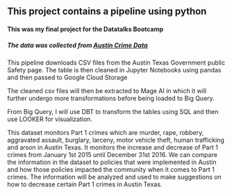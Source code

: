 <h2> This project contains a pipeline using python </h2>

<h4>This was my final project for the Datatalks Bootcamp</h4>

<h5>The data was collected from <a href="https://data.austintexas.gov/Public-Safety/2016-Annual-Crime-Data/8iue-zpf6/about_data">Austin Crime Data </a> </h5>
<p>This pipeline downloads CSV files from the Austin Texas Government public Safety page. The table is then cleaned in Jupyter Notebooks using pandas and then passed to Google Cloud Storage</p>
<p>The cleaned csv files will then be extracted to Mage AI in which it will further undergo more transformations before being loaded to Big Query.</p>
<p>From Big Query, I will use DBT to transform the tables using SQL and then use LOOKER for visualization.</p>
<p></p>
<p>This dataset monitors Part 1 crimes which are murder, rape, robbery, aggravated assault, burglary, larceny, motor vehicle theft, human trafficking and arson in Austin Texas. It monitors the increase and decrease of Part 1 crimes from January 1st 2015 until December 31st 2016. We can compare the information in the dataset to policies that were implemented in Austin and how those policies impacted the community when it comes to Part 1 crimes. The information will be analyzed and used to make suggestions on how to decrease certain Part 1 crimes in Austin Texas.</p>
